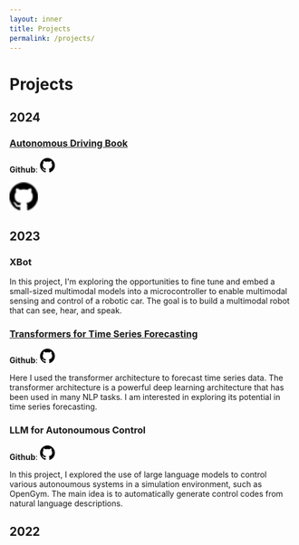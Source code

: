```yaml
---
layout: inner
title: Projects
permalink: /projects/
---
```

# Projects

## 2024

### [Autonomous Driving Book](./2024/autonomous-driving-book.md)

**Github**: [<img src="/img/github.png" />](https://github.com/YangyangFu/autonomous-driving-book)


<img src="/img/github.png" width="50" height="50"/>

## 2023 

### XBot

In this project, I'm exploring the opportunities to fine tune and embed a small-sized multimodal models into a microcontroller to enable multimodal sensing and control of a robotic car. The goal is to build a multimodal robot that can see, hear, and speak.

### [Transformers for Time Series Forecasting](./2023/transformer-time-series.md)

**Github**: [![github](/img/github.png)](https://github.com/YangyangFu/transformer-time-series)

Here I used the transformer architecture to forecast time series data. The transformer architecture is a powerful deep learning architecture that has been used in many NLP tasks. I am interested in exploring its potential in time series forecasting.

### LLM for Autonoumous Control

**Github**: [![github](/img/github.png)](https://github.com/YangyangFu/prompt-control)

In this project, I explored the use of large language models to control various autonoumous systems in a simulation environment, such as OpenGym. The main idea is to automatically generate control codes from natural language descriptions. 

## 2022


